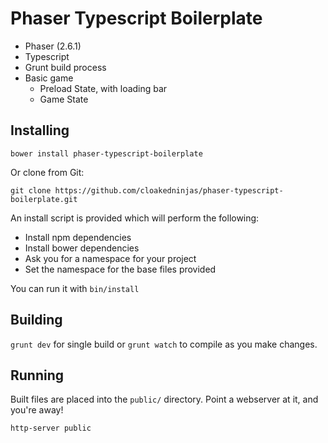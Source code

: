 # Phaser Typescript Boilerplate

* Phaser (2.6.1)
* Typescript
* Grunt build process
* Basic game
  * Preload State, with loading bar
  * Game State

## Installing

`bower install phaser-typescript-boilerplate`

Or clone from Git:

`git clone https://github.com/cloakedninjas/phaser-typescript-boilerplate.git`

An install script is provided which will perform the following:

- Install npm dependencies
- Install bower dependencies
- Ask you for a namespace for your project
- Set the namespace for the base files provided

You can run it with `bin/install`

## Building

`grunt dev` for single build or `grunt watch` to compile as you make changes.

## Running

Built files are placed into the `public/` directory. Point a webserver at it, and you're away!

`http-server public`
